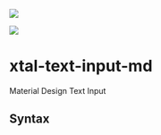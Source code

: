 <a href="https://nodei.co/npm/xtal-text-input-md/"><img src="https://nodei.co/npm/xtal-text-input-md.png"></a>

<img src="https://badgen.net/bundlephobia/minzip/xtal-text-input-md">

# xtal-text-input-md
Material Design Text Input

## Syntax

<object data="http://bahrus.github.io/syntax.html?npmPackage=xtal-text-input-md"></object>
